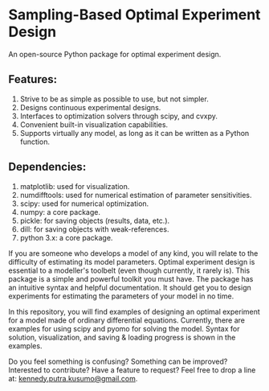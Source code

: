 # **S**ampling-**B**ased Optimal Experiment Design
An open-source Python package for optimal experiment design. 

## Features:
1. Strive to be as simple as possible to use, but not simpler.
2. Designs continuous experimental designs.
3. Interfaces to optimization solvers through scipy, and cvxpy.
4. Convenient built-in visualization capabilities.
5. Supports virtually any model, as long as it can be written as a Python function.

## Dependencies:
1. matplotlib: used for visualization.
2. numdifftools: used for numerical estimation of parameter sensitivities.
3. scipy: used for numerical optimization.
4. numpy: a core package.
5. pickle: for saving objects (results, data, etc.).
6. dill: for saving objects with weak-references.
7. python 3.x: a core package.

If you are someone who develops a model of any kind, you will relate to the difficulty of estimating its model parameters. Optimal experiment design is essential to a modeller's toolbelt (even though currently, it rarely is). This package is a simple and powerful toolkit you must have. The package has an intuitive syntax and helpful documentation. It should get you to design experiments for estimating the parameters of your model in no time.

In this repository, you will find examples of designing an optimal experiment for a model made of ordinary differential equations. Currently, there are examples for using scipy and pyomo for solving the model. Syntax for solution, visualization, and saving & loading progress is shown in the examples.

Do you feel something is confusing? Something can be improved? Interested to contribute? Have a feature to request? Feel free to drop a line at: kennedy.putra.kusumo@gmail.com.
